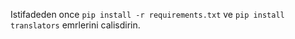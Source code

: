 Istifadeden once `pip install -r requirements.txt` ve `pip install translators` emrlerini calisdirin.